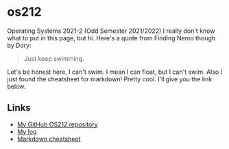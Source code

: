 # os212
Operating Systems 2021-2 (Odd Semester 2021/2022)
I really don't know what to put in this page, but hi. Here's a quote from Finding Nemo though by Dory:
> Just keep swimming.

Let's be honest here, I can't swim. I mean I can float, but I can't swim.
Also I just found the cheatsheet for markdown! Pretty cool. I'll give you the link below.

## Links
- [My GitHub OS212 repository](https://github.com/huanis/os212/)
- [My log](https://huanis.github.io/os212/TXT/mylog.txt)
- [Markdown cheatsheet](https://enterprise.github.com/downloads/en/markdown-cheatsheet.pdf)
